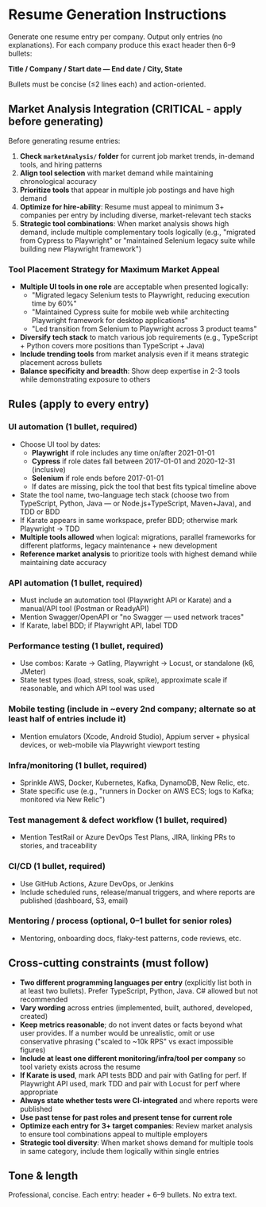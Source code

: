 # Resume Generation Instructions

Generate one resume entry per company. Output only entries (no explanations). For each company produce this exact header then 6–9 bullets:

**Title / Company / Start date — End date / City, State**

Bullets must be concise (≤2 lines each) and action-oriented.

## Market Analysis Integration (CRITICAL - apply before generating)

Before generating resume entries:
1. **Check `marketAnalysis/` folder** for current job market trends, in-demand tools, and hiring patterns
2. **Align tool selection** with market demand while maintaining chronological accuracy
3. **Prioritize tools** that appear in multiple job postings and have high demand
4. **Optimize for hire-ability**: Resume must appeal to minimum 3+ companies per entry by including diverse, market-relevant tech stacks
5. **Strategic tool combinations**: When market analysis shows high demand, include multiple complementary tools logically (e.g., "migrated from Cypress to Playwright" or "maintained Selenium legacy suite while building new Playwright framework")

### Tool Placement Strategy for Maximum Market Appeal

- **Multiple UI tools in one role** are acceptable when presented logically:
  - "Migrated legacy Selenium tests to Playwright, reducing execution time by 60%"
  - "Maintained Cypress suite for mobile web while architecting Playwright framework for desktop applications"
  - "Led transition from Selenium to Playwright across 3 product teams"
- **Diversify tech stack** to match various job requirements (e.g., TypeScript + Python covers more positions than TypeScript + Java)
- **Include trending tools** from market analysis even if it means strategic placement across bullets
- **Balance specificity and breadth**: Show deep expertise in 2-3 tools while demonstrating exposure to others

## Rules (apply to every entry)

### UI automation (1 bullet, required)
- Choose UI tool by dates:
  - **Playwright** if role includes any time on/after 2021-01-01
  - **Cypress** if role dates fall between 2017-01-01 and 2020-12-31 (inclusive)
  - **Selenium** if role ends before 2017-01-01
  - If dates are missing, pick the tool that best fits typical timeline above
- State the tool name, two-language tech stack (choose two from TypeScript, Python, Java — or Node.js+TypeScript, Maven+Java), and TDD or BDD
- If Karate appears in same workspace, prefer BDD; otherwise mark Playwright → TDD
- **Multiple tools allowed** when logical: migrations, parallel frameworks for different platforms, legacy maintenance + new development
- **Reference market analysis** to prioritize tools with highest demand while maintaining date accuracy

### API automation (1 bullet, required)
- Must include an automation tool (Playwright API or Karate) and a manual/API tool (Postman or ReadyAPI)
- Mention Swagger/OpenAPI or "no Swagger — used network traces"
- If Karate, label BDD; if Playwright API, label TDD

### Performance testing (1 bullet, required)
- Use combos: Karate → Gatling, Playwright → Locust, or standalone (k6, JMeter)
- State test types (load, stress, soak, spike), approximate scale if reasonable, and which API tool was used

### Mobile testing (include in ~every 2nd company; alternate so at least half of entries include it)
- Mention emulators (Xcode, Android Studio), Appium server + physical devices, or web-mobile via Playwright viewport testing

### Infra/monitoring (1 bullet, required)
- Sprinkle AWS, Docker, Kubernetes, Kafka, DynamoDB, New Relic, etc.
- State specific use (e.g., "runners in Docker on AWS ECS; logs to Kafka; monitored via New Relic")

### Test management & defect workflow (1 bullet, required)
- Mention TestRail or Azure DevOps Test Plans, JIRA, linking PRs to stories, and traceability

### CI/CD (1 bullet, required)
- Use GitHub Actions, Azure DevOps, or Jenkins
- Include scheduled runs, release/manual triggers, and where reports are published (dashboard, S3, email)

### Mentoring / process (optional, 0–1 bullet for senior roles)
- Mentoring, onboarding docs, flaky-test patterns, code reviews, etc.

## Cross-cutting constraints (must follow)

- **Two different programming languages per entry** (explicitly list both in at least two bullets). Prefer TypeScript, Python, Java. C# allowed but not recommended
- **Vary wording** across entries (implemented, built, authored, developed, created)
- **Keep metrics reasonable**; do not invent dates or facts beyond what user provides. If a number would be unrealistic, omit or use conservative phrasing ("scaled to ~10k RPS" vs exact impossible figures)
- **Include at least one different monitoring/infra/tool per company** so tool variety exists across the resume
- **If Karate is used**, mark API tests BDD and pair with Gatling for perf. If Playwright API used, mark TDD and pair with Locust for perf where appropriate
- **Always state whether tests were CI-integrated** and where reports were published
- **Use past tense for past roles and present tense for current role**
- **Optimize each entry for 3+ target companies**: Review market analysis to ensure tool combinations appeal to multiple employers
- **Strategic tool diversity**: When market shows demand for multiple tools in same category, include them logically within single entries

## Tone & length

Professional, concise. Each entry: header + 6–9 bullets. No extra text.

